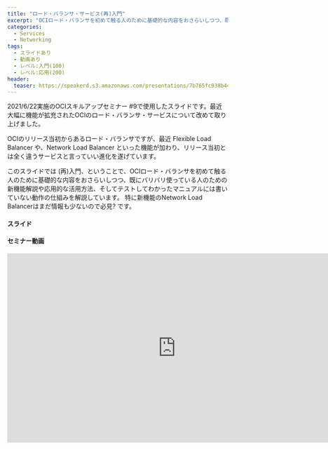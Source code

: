 ```yaml
---
title: "ロード・バランサ・サービス(再)入門"
excerpt: "OCIロード・バランサを初めて触る人のために基礎的な内容をおさらいしつつ、既にバリバリ使っている人のための新機能解説や応用的な活用方法、そしてテストしてわかったマニュアルには書いていない動作の仕組みを解説しています。"
categories:
  - Services
  - Networking
tags:
  - スライドあり
  - 動画あり
  - レベル:入門(100)
  - レベル:応用(200)
header:
  teaser: https://speakerd.s3.amazonaws.com/presentations/7b765fc938b44be7a2749f4849529c22/slide_0.jpg
---
```


2021/6/22実施のOCIスキルアップセミナー #9で使用したスライドです。最近大幅に機能が拡充されたOCIのロード・バランサ・サービスについて改めて取り上げました。

OCIのリリース当初からあるロード・バランサですが、最近 Flexible Load Balancer や、Network Load Balancer といった機能が加わり、リリース当初とは全く違うサービスと言っていい進化を遂げています。

このスライドでは (再)入門、ということで、OCIロード・バランサを初めて触る人のために基礎的な内容をおさらいしつつ、既にバリバリ使っている人のための新機能解説や応用的な活用方法、そしてテストしてわかったマニュアルには書いていない動作の仕組みを解説しています。
特に新機能のNetwork Load Balancerはまだ情報も少ないので必見? です。


#### スライド

<div style="max-width:768px">

<!-- Speakerdeckから Embeded リンクを取得して貼り付け (ここから) -->
<script async class="speakerdeck-embed" data-id="7b765fc938b44be7a2749f4849529c22" data-ratio="1.77777777777778" src="//speakerdeck.com/assets/embed.js"></script>
<!-- Speakerdeckから Embeded リンクを取得して貼り付け (ここまで) -->

</div>


#### セミナー動画

<!-- Oracle Vide Hub から Embed リンクを取得して貼り付け (ここから) リンク取得時には Player Size を 768x432 に、Responsive Sizing を有効にして取得してください -->
<iframe width="768" height="432" src="https://www.youtube.com/embed/s4EIjmtkDkg?start=935" title="YouTube video player" frameborder="0" allow="accelerometer; autoplay; clipboard-write; encrypted-media; gyroscope; picture-in-picture" allowfullscreen></iframe>
<!-- Oracle Vide Hub から Embed リンクを取得して貼り付け (ここまで) -->
